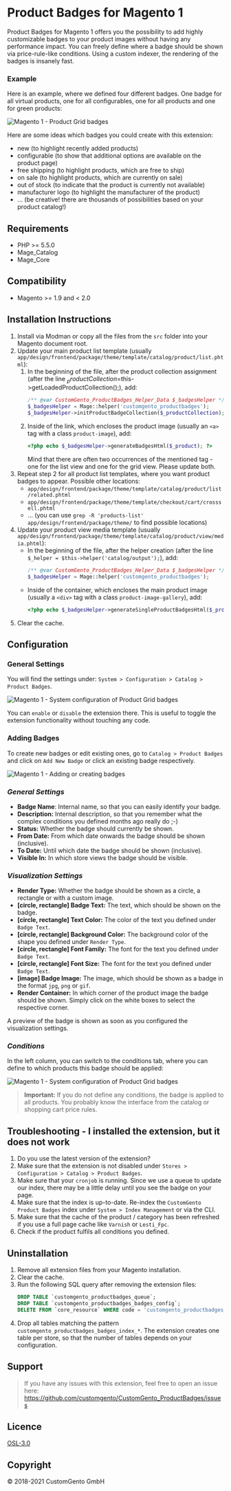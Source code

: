 # Product Badges for Magento 1

Product Badges for Magento 1 offers you the possibility to add highly customizable badges to your product images without having any performance impact. You can freely define where a badge should be shown via price-rule-like conditions. Using a custom indexer, the rendering of the badges is insanely fast.

### Example

Here is an example, where we defined four different badges. One badge for all virtual products, one for all configurables, one for all products and one for green products:

![Magento 1 - Product Grid badges](./images/frontend-example.png)

Here are some ideas which badges you could create with this extension:
* new (to highlight recently added products)
* configurable (to show that additional options are available on the product page)
* free shipping (to highlight products, which are free to ship)
* on sale (to highlight products, which are currently on sale)
* out of stock (to indicate that the product is currently not available)
* manufacturer logo (to highlight the manufacturer of the product)
* … (be creative! there are thousands of possibilities based on your product catalog!)

## Requirements
* PHP >= 5.5.0
* Mage_Catalog
* Mage_Core

## Compatibility
* Magento >= 1.9 and < 2.0

## Installation Instructions
1. Install via Modman or copy all the files from the `src` folder into your Magento document root.
2. Update your main product list template (usually `app/design/frontend/package/theme/template/catalog/product/list.phtml`):
    1. In the beginning of the file, after the product collection assignment (after the line $_productCollection=$this->getLoadedProductCollection();), add: 
        ```php
        /** @var CustomGento_ProductBadges_Helper_Data $_badgesHelper */
        $_badgesHelper = Mage::helper('customgento_productbadges');
        $_badgesHelper->initProductBadgeCollection($_productCollection);
        ```
    2. Inside of the link, which encloses the product image (usually an `<a>` tag with a class `product-image`), add: 
        ```php
        <?php echo $_badgesHelper->generateBadgesHtml($_product); ?>
        ```
        Mind that there are often two occurrences of the mentioned tag - one for the list view and one for the grid view. Please update both.
3. Repeat step 2 for all product list templates, where you want product badges to appear. Possible other locations:
    - `app/design/frontend/package/theme/template/catalog/product/list/related.phtml`
    - `app/design/frontend/package/theme/template/checkout/cart/crosssell.phtml`
    - ... (you can use `grep -R 'products-list' app/design/frontend/package/theme/` to find possible locations)
4. Update your product view media template (usually `app/design/frontend/package/theme/template/catalog/product/view/media.phtml`):
    - In the beginning of the file, after the helper creation (after the line `$_helper = $this->helper('catalog/output');`), add:
        ```php
        /** @var CustomGento_ProductBadges_Helper_Data $_badgesHelper */
        $_badgesHelper = Mage::helper('customgento_productbadges');
        ```
    - Inside of the container, which encloses the main product image (usually a `<div>` tag with a class `product-image-gallery`), add:
        ```php
        <?php echo $_badgesHelper->generateSingleProductBadgesHtml($_product); ?>
        ```
5. Clear the cache.

## Configuration

### General Settings
You will find the settings under: `System > Configuration > Catalog > Product Badges`.

![Magento 1 - System configuration of Product Grid badges](./images/system-configuration.png)

You can `enable` or `disable` the extension there. This is useful to toggle the extension functionality without touching any code.

### Adding Badges
To create new badges or edit existing ones, go to `Catalog > Product Badges` and click on `Add New Badge` or click an existing badge respectively.

![Magento 1 - Adding or creating badges](./images/adding-badges-general-visualisation.png)

### _General Settings_
* **Badge Name**: Internal name, so that you can easily identify your badge.
* **Description:** Internal description, so that you remember what the complex conditions you defined months ago really do ;-)
* **Status:** Whether the badge should currently be shown.
* **From Date:** From which date onwards the badge should be shown (inclusive).
* **To Date:** Until which date the badge should be shown (inclusive).
* **Visible In:** In which store views the badge should be visible.

### _Visualization Settings_
* **Render Type:** Whether the badge should be shown as a circle, a rectangle or with a custom image.
* **[circle, rectangle] Badge Text:** The text, which should be shown on the badge.
* **[circle, rectangle] Text Color:** The color of the text you defined under `Badge Text`.
* **[circle, rectangle] Background Color:** The background color of the shape you defined under `Render Type`.
* **[circle, rectangle] Font Family:** The font for the text you defined under `Badge Text`.
* **[circle, rectangle] Font Size:** The font for the text you defined under `Badge Text`.
* **[image] Badge Image:** The image, which should be shown as a badge in the format `jpg`, `png` or `gif`.
* **Render Container:** In which corner of the product image the badge should be shown. Simply click on the white boxes to select the respective corner.

A preview of the badge is shown as soon as you configured the visualization settings.

### _Conditions_
In the left column, you can switch to the conditions tab, where you can define to which products this badge should be applied:

![Magento 1 - System configuration of Product Grid badges](./images/adding-badges-conditions.png)

> **Important:** If you do not define any conditions, the badge is applied to all products. You probably know the interface from the catalog or shopping cart price rules.

## Troubleshooting - I installed the extension, but it does not work

1. Do you use the latest version of the extension?
2. Make sure that the extension is not disabled under `Stores > Configuration > Catalog > Product Badges`.
3. Make sure that your `cronjob` is running. Since we use a queue to update our index, there may be a little delay until you see the badge on your page.
4. Make sure that the index is up-to-date. Re-index the `CustomGento Product Badges` index under `System > Index Management` or via the CLI.
5. Make sure that the cache of the product / category has been refreshed if you use a full page cache like `Varnish` or `Lesti_Fpc`.
6. Check if the product fulfils all conditions you defined.

## Uninstallation

1. Remove all extension files from your Magento installation.
2. Clear the cache.
3. Run the following SQL query after removing the extension files:
    ```SQL
    DROP TABLE `customgento_productbadges_queue`;
    DROP TABLE `customgento_productbadges_badges_config`;
    DELETE FROM `core_resource` WHERE code = 'customgento_productbadges_setup';
    ```
4. Drop all tables matching the pattern `customgento_productbadges_badges_index_*`. The extension creates one table per store, so that the number of tables depends on your configuration.

## Support
> If you have any issues with this extension, feel free to open an issue here: https://github.com/customgento/CustomGento_ProductBadges/issues


## Licence

[OSL-3.0](https://opensource.org/licenses/OSL-3.0)

## Copyright
© 2018-2021 CustomGento GmbH

